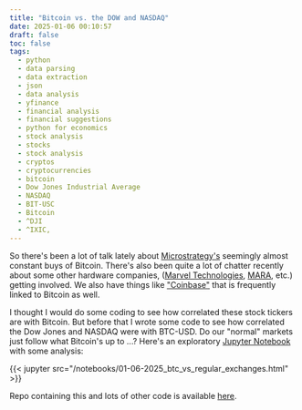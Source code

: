 ```yaml
---
title: "Bitcoin vs. the DOW and NASDAQ"
date: 2025-01-06 00:10:57
draft: false
toc: false
tags:
  - python
  - data parsing
  - data extraction
  - json
  - data analysis
  - yfinance
  - financial analysis
  - financial suggestions
  - python for economics
  - stock analysis
  - stocks
  - stock analysis
  - cryptos
  - cryptocurrencies
  - bitcoin
  - Dow Jones Industrial Average
  - NASDAQ
  - BIT-USC
  - Bitcoin
  - ^DJI
  - ^IXIC,
---
```


So there's been a lot of talk lately about [Microstrategy's](https://finance.yahoo.com/quote/MSTR/) seemingly almost constant buys of Bitcoin. There's also been quite a lot of chatter recently about some other hardware companies, ([Marvel Technologies](https://finance.yahoo.com/quote/MRVL/), [MARA](https://finance.yahoo.com/quote/MARA/), etc.) getting involved. We also have things like ["Coinbase"](https://finance.yahoo.com/quote/COIN/) that is frequently linked to Bitcoin as well. 

I thought I would do some coding to see how correlated these stock tickers are with Bitcoin. But before that I wrote some code to see how correlated the Dow Jones and NASDAQ were with BTC-USD. Do our "normal" markets just follow what Bitcoin's up to ...? Here's an exploratory [Jupyter Notebook](https://jupyter.org) with some analysis:

{{< jupyter src="/notebooks/01-06-2025_btc_vs_regular_exchanges.html" >}}

Repo containing this and lots of other code is available [here](https://github.com/kspicer80/stock_stuff/tree/main).



